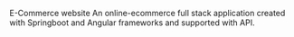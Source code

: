 E-Commerce website
An online-ecommerce full stack application created with Springboot and Angular frameworks and supported with API.
